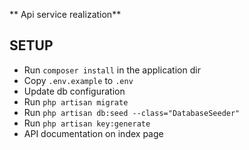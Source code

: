 ** Api service realization**


## SETUP

* Run `composer install` in the application dir
* Copy `.env.example` to `.env`
* Update db configuration
* Run `php artisan migrate`
* Run `php artisan db:seed --class="DatabaseSeeder"`
* Run `php artisan key:generate`
* API documentation on index page
